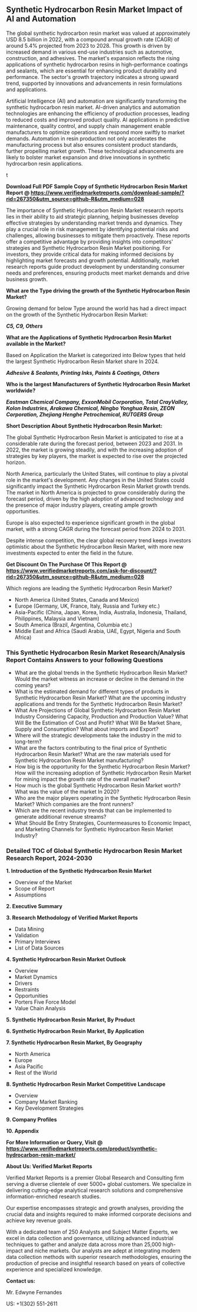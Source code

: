 <h2>Synthetic Hydrocarbon Resin Market Impact of AI and Automation</h2><p>The global synthetic hydrocarbon resin market was valued at approximately USD 8.5 billion in 2022, with a compound annual growth rate (CAGR) of around 5.4% projected from 2023 to 2028. This growth is driven by increased demand in various end-use industries such as automotive, construction, and adhesives. The market's expansion reflects the rising applications of synthetic hydrocarbon resins in high-performance coatings and sealants, which are essential for enhancing product durability and performance. The sector's growth trajectory indicates a strong upward trend, supported by innovations and advancements in resin formulations and applications.</p><p>Artificial Intelligence (AI) and automation are significantly transforming the synthetic hydrocarbon resin market. AI-driven analytics and automation technologies are enhancing the efficiency of production processes, leading to reduced costs and improved product quality. AI applications in predictive maintenance, quality control, and supply chain management enable manufacturers to optimize operations and respond more swiftly to market demands. Automation in resin production not only accelerates the manufacturing process but also ensures consistent product standards, further propelling market growth. These technological advancements are likely to bolster market expansion and drive innovations in synthetic hydrocarbon resin applications.</p>t</p><p id="" class=""><strong>Download Full PDF Sample Copy of Synthetic Hydrocarbon Resin Market Report @ <a href="https://www.verifiedmarketreports.com/download-sample/?rid=267350&utm_source=github-R&utm_medium=028" target="_blank">https://www.verifiedmarketreports.com/download-sample/?rid=267350&utm_source=github-R&utm_medium=028</a></strong></p><p>The importance of&nbsp;Synthetic Hydrocarbon Resin Market research reports lies in their ability to aid strategic planning, helping businesses develop effective strategies by understanding market trends and dynamics. They play a crucial role in risk management by identifying potential risks and challenges, allowing businesses to mitigate them proactively. These reports offer a competitive advantage by providing insights into competitors' strategies and Synthetic Hydrocarbon Resin Market positioning. For investors, they provide critical data for making informed decisions by highlighting market forecasts and growth potential. Additionally, market research reports guide product development by understanding consumer needs and preferences, ensuring products meet market demands and drive business growth.</p><p><strong>What are the&nbsp;Type driving the growth of the Synthetic Hydrocarbon Resin Market?</strong></p><p id="" class="">Growing demand for below Type around the world has had a direct impact on the growth of the Synthetic Hydrocarbon Resin Market:</p><em><strong>C5, C9, Others</strong></em></p><strong>What are the&nbsp;Applications&nbsp;of Synthetic Hydrocarbon Resin Market available in the Market?</strong></p><p id="" class="">Based on Application the Market is categorized into Below types that held the largest Synthetic Hydrocarbon Resin Market share In 2024.</p><em><strong>Adhesive & Sealants, Printing Inks, Paints & Coatings, Others</strong></em></p><strong>Who is the largest Manufacturers of Synthetic Hydrocarbon Resin Market worldwide?</strong></p><p><em><strong>Eastman Chemical Company, ExxonMobil Corporation, Total CrayValley, Kolon Industries, Arakawa Chemical, Ningbo Yonghua Resin, ZEON Corporation, Zhejiang Henghe Petrochemical, RUTGERS Group</strong></em></p><p id="" class=""><strong>Short Description About Synthetic Hydrocarbon Resin Market:</strong></p><p>The global Synthetic Hydrocarbon Resin Market is anticipated to rise at a considerable rate during the forecast period, between 2023 and 2031. In 2022, the market is growing steadily, and with the increasing adoption of strategies by key players, the market is expected to rise over the projected horizon.</p><p>North America, particularly the United States, will continue to play a pivotal role in the market's development. Any changes in the United States could significantly impact the Synthetic Hydrocarbon Resin Market growth trends. The market in North America is projected to grow considerably during the forecast period, driven by the high adoption of advanced technology and the presence of major industry players, creating ample growth opportunities.</p><p>Europe is also expected to experience significant growth in the global market, with a strong CAGR during the forecast period from 2024 to 2031.</p><p>Despite intense competition, the clear global recovery trend keeps investors optimistic about the Synthetic Hydrocarbon Resin Market, with more new investments expected to enter the field in the future.</p><p id="" class=""><strong>Get Discount On The Purchase Of This Report @ <a href="https://www.verifiedmarketreports.com/ask-for-discount/?rid=267350&utm_source=github-R&utm_medium=028" target="_blank">https://www.verifiedmarketreports.com/ask-for-discount/?rid=267350&utm_source=github-R&utm_medium=028</a></strong></p>Which regions are leading the Synthetic Hydrocarbon Resin Market?</p><ul><li>North America (United States, Canada and Mexico)</li><li>Europe (Germany, UK, France, Italy, Russia and Turkey etc.)</li><li>Asia-Pacific (China, Japan, Korea, India, Australia, Indonesia, Thailand, Philippines, Malaysia and Vietnam)</li><li>South America (Brazil, Argentina, Columbia etc.)</li><li>Middle East and Africa (Saudi Arabia, UAE, Egypt, Nigeria and South Africa)</li></ul><h3 id="" class="">This Synthetic Hydrocarbon Resin Market Research/Analysis Report Contains Answers to your following Questions</h3><ul><li>What are the global trends in the Synthetic Hydrocarbon Resin Market? Would the market witness an increase or decline in the demand in the coming years?</li><li>What is the estimated demand for different types of products in Synthetic Hydrocarbon Resin Market? What are the upcoming industry applications and trends for the Synthetic Hydrocarbon Resin Market?</li><li>What Are Projections of Global Synthetic Hydrocarbon Resin Market Industry Considering Capacity, Production and Production Value? What Will Be the Estimation of Cost and Profit? What Will Be Market Share, Supply and Consumption? What about imports and Export?</li><li>Where will the strategic developments take the industry in the mid to long-term?</li><li>What are the factors contributing to the final price of Synthetic Hydrocarbon Resin Market? What are the raw materials used for Synthetic Hydrocarbon Resin Market manufacturing?</li><li>How big is the opportunity for the Synthetic Hydrocarbon Resin Market? How will the increasing adoption of Synthetic Hydrocarbon Resin Market for mining impact the growth rate of the overall market?</li><li>How much is the global Synthetic Hydrocarbon Resin Market worth? What was the value of the market In 2020?</li><li>Who are the major players operating in the Synthetic Hydrocarbon Resin Market? Which companies are the front runners?</li><li>Which are the recent industry trends that can be implemented to generate additional revenue streams?</li><li>What Should Be Entry Strategies, Countermeasures to Economic Impact, and Marketing Channels for Synthetic Hydrocarbon Resin Market Industry?</li></ul><h3 id="" class="">Detailed TOC of Global Synthetic Hydrocarbon Resin Market Research Report, 2024-2030</h3><p id="" class=""><strong>1. Introduction of the Synthetic Hydrocarbon Resin Market</strong></p><ul><li>Overview of the Market</li><li>Scope of Report</li><li>Assumptions</li></ul><p id="" class=""><strong>2. Executive Summary</strong></p><p id="" class=""><strong>3. Research Methodology of Verified Market Reports</strong></p><ul><li>Data Mining</li><li>Validation</li><li>Primary Interviews</li><li>List of Data Sources</li></ul><p id="" class=""><strong>4. Synthetic Hydrocarbon Resin Market Outlook</strong></p><ul><li>Overview</li><li>Market Dynamics</li><li>Drivers</li><li>Restraints</li><li>Opportunities</li><li>Porters Five Force Model</li><li>Value Chain Analysis</li></ul><p id="" class=""><strong>5. Synthetic Hydrocarbon Resin Market, By Product</strong></p><p id="" class=""><strong>6. Synthetic Hydrocarbon Resin Market, By Application</strong></p><p id="" class=""><strong>7. Synthetic Hydrocarbon Resin Market, By Geography</strong></p><ul><li>North America</li><li>Europe</li><li>Asia Pacific</li><li>Rest of the World</li></ul><p id="" class=""><strong>8. Synthetic Hydrocarbon Resin Market Competitive Landscape</strong></p><ul><li>Overview</li><li>Company Market Ranking</li><li>Key Development Strategies</li></ul><p id="" class=""><strong>9. Company Profiles</strong></p><p id="" class=""><strong>10. Appendix</strong></p><p id="" class=""><strong>For More Information or Query, Visit @ <a href="https://www.verifiedmarketreports.com/product/synthetic-hydrocarbon-resin-market/" target="_blank">https://www.verifiedmarketreports.com/product/synthetic-hydrocarbon-resin-market/</a></strong></p><p id="" class=""><strong>About Us: Verified Market Reports</strong></p><p id="" class="">Verified Market Reports is a premier Global Research and Consulting firm serving a diverse clientele of over 5000+ global customers. We specialize in delivering cutting-edge analytical research solutions and comprehensive information-enriched research studies.</p><p id="" class="">Our expertise encompasses strategic and growth analyses, providing the crucial data and insights required to make informed corporate decisions and achieve key revenue goals.</p><p id="" class="">With a dedicated team of 250 Analysts and Subject Matter Experts, we excel in data collection and governance, utilizing advanced industrial techniques to gather and analyze data across more than 25,000 high-impact and niche markets. Our analysts are adept at integrating modern data collection methods with superior research methodologies, ensuring the production of precise and insightful research based on years of collective experience and specialized knowledge.</p><p id="" class=""><strong>Contact us:</strong></p><p id="" class="">Mr. Edwyne Fernandes</p><p id="" class="">US: +1(302) 551-2611</p>